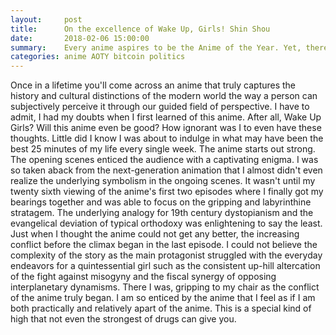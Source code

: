 ```yaml
---
layout:     post
title:      On the excellence of Wake Up, Girls! Shin Shou
date:       2018-02-06 15:00:00
summary:    Every anime aspires to be the Anime of the Year. Yet, there are not enough years to give to a certain anime.
categories: anime AOTY bitcoin politics
---
```


Once in a lifetime you'll come across an anime that truly captures the history and cultural distinctions of the modern world the way a person can subjectively perceive it through our guided field of perspective. I have to admit, I had my doubts when I first learned of this anime. After all, Wake Up Girls? Will this anime even be good? How ignorant was I to even have these thoughts. Little did I know I was about to indulge in what may have been the best 25 minutes of my life every single week. The anime starts out strong. The opening scenes enticed the audience with a captivating enigma. I was so taken aback from the next-generation animation that I almost didn't even realize the underlying symbolism in the ongoing scenes. It wasn't until my twenty sixth viewing of the anime's first two episodes where I finally got my bearings together and was able to focus on the gripping and labyrinthine stratagem. The underlying analogy for 19th century dystopianism and the evangelical deviation of typical orthodoxy was enlightening to say the least. Just when I thought the anime could not get any better, the increasing conflict before the climax began in the last episode. I could not believe the complexity of the story as the main protagonist struggled with the everyday endeavors for a quintessential girl such as the consistent up-hill altercation of the fight against misogyny and the fiscal synergy of opposing interplanetary dynamisms. There I was, gripping to my chair as the conflict of the anime truly began. I am so enticed by the anime that I feel as if I am both practically and relatively apart of the anime. This is a special kind of high that not even the strongest of drugs can give you.